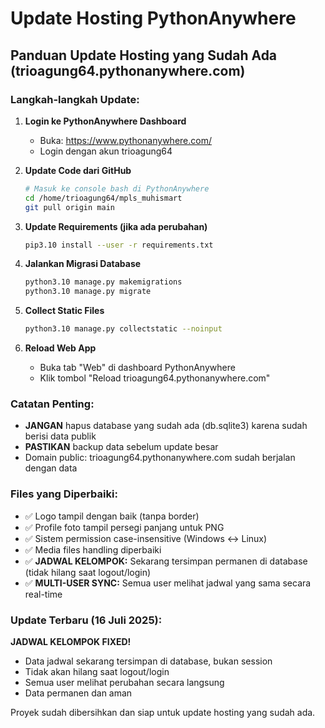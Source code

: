 # Update Hosting PythonAnywhere

## Panduan Update Hosting yang Sudah Ada (trioagung64.pythonanywhere.com)

### Langkah-langkah Update:

1. **Login ke PythonAnywhere Dashboard**
   - Buka: https://www.pythonanywhere.com/
   - Login dengan akun trioagung64

2. **Update Code dari GitHub**
   ```bash
   # Masuk ke console bash di PythonAnywhere
   cd /home/trioagung64/mpls_muhismart
   git pull origin main
   ```

3. **Update Requirements (jika ada perubahan)**
   ```bash
   pip3.10 install --user -r requirements.txt
   ```

4. **Jalankan Migrasi Database**
   ```bash
   python3.10 manage.py makemigrations
   python3.10 manage.py migrate
   ```

5. **Collect Static Files**
   ```bash
   python3.10 manage.py collectstatic --noinput
   ```

6. **Reload Web App**
   - Buka tab "Web" di dashboard PythonAnywhere
   - Klik tombol "Reload trioagung64.pythonanywhere.com"

### Catatan Penting:
- **JANGAN** hapus database yang sudah ada (db.sqlite3) karena sudah berisi data publik
- **PASTIKAN** backup data sebelum update besar
- Domain public: trioagung64.pythonanywhere.com sudah berjalan dengan data

### Files yang Diperbaiki:
- ✅ Logo tampil dengan baik (tanpa border)
- ✅ Profile foto tampil persegi panjang untuk PNG
- ✅ Sistem permission case-insensitive (Windows ↔ Linux)
- ✅ Media files handling diperbaiki
- ✅ **JADWAL KELOMPOK:** Sekarang tersimpan permanen di database (tidak hilang saat logout/login)
- ✅ **MULTI-USER SYNC:** Semua user melihat jadwal yang sama secara real-time

### Update Terbaru (16 Juli 2025):
**JADWAL KELOMPOK FIXED!** 
- Data jadwal sekarang tersimpan di database, bukan session
- Tidak akan hilang saat logout/login
- Semua user melihat perubahan secara langsung
- Data permanen dan aman

Proyek sudah dibersihkan dan siap untuk update hosting yang sudah ada.
